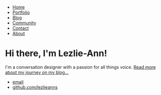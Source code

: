 <!DOCTYPE html>
<html>
<head>
<title>Lezlie's VOICE</title>
<link rel="stylesheet" type="text/css" href="/css/main.css">
</head>
<body>
<nav>
<ul>
<li><a href="/">Home</a></li>
<li><a href="/Portfolio">Portfolio</a></li>
<li><a href="/blog">Blog</a></li>
<li><a href="/">Community</a></li>
<li><a href="/">Contact</a></li>
<li><a href="/">About</a></li>
</ul>
</nav>
<div class="container">
<div class="blurb">
<h1>Hi there, I'm Lezlie-Ann!</h1>
<p>I'm a conversation designer with a passion for all things voice. <a href="/about">Read more about my journey on my blog...</a></p>
</div><!-- /.blurb -->
</div><!-- /.container -->
<footer>
<ul>
<li><a href="mailto:sherwood.lezlie.ann@gmail.com">email</a></li>
<li><a href="https://github.com/lezlieanns">github.com/lezlieanns</a></li>
</ul>
</footer>
</body>
</html>
